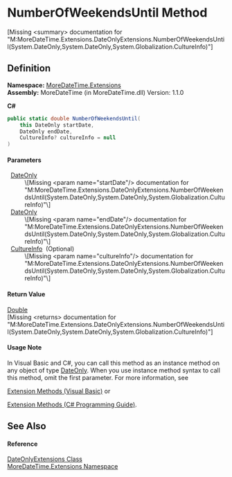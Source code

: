 # NumberOfWeekendsUntil Method


\[Missing &lt;summary&gt; documentation for "M:MoreDateTime.Extensions.DateOnlyExtensions.NumberOfWeekendsUntil(System.DateOnly,System.DateOnly,System.Globalization.CultureInfo)"\]



## Definition
**Namespace:** <a href="N_MoreDateTime_Extensions.md">MoreDateTime.Extensions</a>  
**Assembly:** MoreDateTime (in MoreDateTime.dll) Version: 1.1.0

**C#**
``` C#
public static double NumberOfWeekendsUntil(
	this DateOnly startDate,
	DateOnly endDate,
	CultureInfo? cultureInfo = null
)
```



#### Parameters
<dl><dt>  <a href="https://learn.microsoft.com/dotnet/api/system.dateonly" target="_blank" rel="noopener noreferrer">DateOnly</a></dt><dd>\[Missing &lt;param name="startDate"/&gt; documentation for "M:MoreDateTime.Extensions.DateOnlyExtensions.NumberOfWeekendsUntil(System.DateOnly,System.DateOnly,System.Globalization.CultureInfo)"\]</dd><dt>  <a href="https://learn.microsoft.com/dotnet/api/system.dateonly" target="_blank" rel="noopener noreferrer">DateOnly</a></dt><dd>\[Missing &lt;param name="endDate"/&gt; documentation for "M:MoreDateTime.Extensions.DateOnlyExtensions.NumberOfWeekendsUntil(System.DateOnly,System.DateOnly,System.Globalization.CultureInfo)"\]</dd><dt>  <a href="https://learn.microsoft.com/dotnet/api/system.globalization.cultureinfo" target="_blank" rel="noopener noreferrer">CultureInfo</a>  (Optional)</dt><dd>\[Missing &lt;param name="cultureInfo"/&gt; documentation for "M:MoreDateTime.Extensions.DateOnlyExtensions.NumberOfWeekendsUntil(System.DateOnly,System.DateOnly,System.Globalization.CultureInfo)"\]</dd></dl>

#### Return Value
<a href="https://learn.microsoft.com/dotnet/api/system.double" target="_blank" rel="noopener noreferrer">Double</a>  
\[Missing &lt;returns&gt; documentation for "M:MoreDateTime.Extensions.DateOnlyExtensions.NumberOfWeekendsUntil(System.DateOnly,System.DateOnly,System.Globalization.CultureInfo)"\]

#### Usage Note
In Visual Basic and C#, you can call this method as an instance method on any object of type <a href="https://learn.microsoft.com/dotnet/api/system.dateonly" target="_blank" rel="noopener noreferrer">DateOnly</a>. When you use instance method syntax to call this method, omit the first parameter. For more information, see <a href="https://docs.microsoft.com/dotnet/visual-basic/programming-guide/language-features/procedures/extension-methods" target="_blank" rel="noopener noreferrer">

Extension Methods (Visual Basic)</a> or <a href="https://docs.microsoft.com/dotnet/csharp/programming-guide/classes-and-structs/extension-methods" target="_blank" rel="noopener noreferrer">

Extension Methods (C# Programming Guide)</a>.

## See Also


#### Reference
<a href="T_MoreDateTime_Extensions_DateOnlyExtensions.md">DateOnlyExtensions Class</a>  
<a href="N_MoreDateTime_Extensions.md">MoreDateTime.Extensions Namespace</a>  
